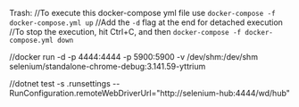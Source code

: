 


Trash:
//To execute this docker-compose yml file use `docker-compose -f docker-compose.yml up`
//Add the `-d` flag at the end for detached execution
//To stop the execution, hit Ctrl+C, and then `docker-compose -f docker-compose.yml down`


//docker run -d -p 4444:4444 -p 5900:5900 -v /dev/shm:/dev/shm selenium/standalone-chrome-debug:3.141.59-yttrium

//dotnet test -s .runsettings -- RunConfiguration.remoteWebDriverUrl="http://selenium-hub:4444/wd/hub"
